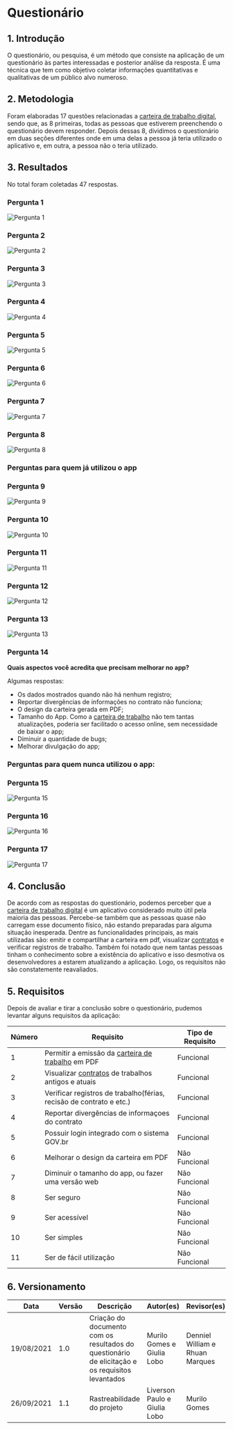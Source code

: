# Questionário

## 1. Introdução

O questionário, ou pesquisa, é um método que consiste na aplicação de um questionário às partes interessadas e posterior análise da resposta.
É uma técnica que tem como objetivo coletar informações quantitativas e qualitativas de um público alvo numeroso.

## 2. Metodologia

Foram elaboradas 17 questões relacionadas a <a href="../../modelagem/lexicos#carteiraDeTrabalhoDigital">carteira de trabalho digital</a>, sendo que, as 8 primeiras, todas as pessoas que estiverem preenchendo o questionário devem responder. Depois dessas 8, dividimos o questionário em duas seções diferentes onde em uma delas a pessoa já teria utilizado o aplicativo e, em outra, a pessoa não o teria utilizado.

## 3. Resultados

No total foram coletadas 47 respostas.

### Pergunta 1
![Pergunta 1](../../assets/questionario/q1.png)

### Pergunta 2
![Pergunta 2](../../assets/questionario/q2.png)

### Pergunta 3
![Pergunta 3](../../assets/questionario/q3.png)

### Pergunta 4
![Pergunta 4](../../assets/questionario/q4.png)

### Pergunta 5
![Pergunta 5](../../assets/questionario/q5.png)

### Pergunta 6
![Pergunta 6](../../assets/questionario/q6.png)

### Pergunta 7
![Pergunta 7](../../assets/questionario/q7.png)

### Pergunta 8
![Pergunta 8](../../assets/questionario/q8.png)


### Perguntas para quem já utilizou o app

### Pergunta 9
![Pergunta 9](../../assets/questionario/q9.png)

### Pergunta 10
![Pergunta 10](../../assets/questionario/q10.png)

### Pergunta 11
![Pergunta 11](../../assets/questionario/q11.png)

### Pergunta 12
![Pergunta 12](../../assets/questionario/q12.png)

### Pergunta 13
![Pergunta 13](../../assets/questionario/q13.png)

### Pergunta 14
**Quais aspectos você acredita que precisam melhorar no app?**

Algumas respostas:
 
* Os dados mostrados quando não há nenhum registro;
* Reportar divergências de informações no contrato não funciona;
* O design da carteira gerada em PDF;
* Tamanho do App. Como a <a href="../../modelagem/lexicos#carteiraDeTrabalho">carteira de trabalho</a> não tem tantas atualizações, poderia ser facilitado o acesso online, sem necessidade de baixar o app;
* Diminuir a quantidade de bugs;
* Melhorar divulgação do app;

### Perguntas para quem nunca utilizou o app:

### Pergunta 15
![Pergunta 15](../../assets/questionario/q14.png)

### Pergunta 16
![Pergunta 16](../../assets/questionario/q15.png)

### Pergunta 17
![Pergunta 17](../../assets/questionario/q16.png)

## 4. Conclusão
De acordo com as respostas do questionário, podemos perceber que a <a href="../../modelagem/lexicos#carteiraDeTrabalhoDigital">carteira de trabalho digital</a> é um aplicativo considerado muito útil pela maioria das pessoas. Percebe-se também que as pessoas quase não carregam esse documento físico, não estando preparadas para alguma situação inesperada. Dentre as funcionalidades principais, as mais utilizadas são: emitir e compartilhar a carteira em pdf, visualizar <a href="../lexicos#contratos">contratos</a> e verificar registros de trabalho. Também foi notado que nem tantas pessoas tinham o conhecimento sobre a existência do aplicativo e isso desmotiva os desenvolvedores a estarem atualizando a aplicação. Logo, os requisitos não são constatemente reavaliados.

## 5. Requisitos

Depois de avaliar e tirar a conclusão sobre o questionário, pudemos levantar alguns requisitos da aplicação:

| Número | Requisito                                                    | Tipo de Requisito |
| ------ | ------------------------------------------------------------ | ----------------- |
| 1      | Permitir a emissão da <a href="../../modelagem/lexicos#carteiraDeTrabalho">carteira de trabalho</a> em PDF            | Funcional         |
| 2      | Visualizar <a href="../lexicos#contratos">contratos</a> de trabalhos antigos e atuais           | Funcional         |
| 3      | Verificar registros de trabalho(férias, recisão de contrato e etc.) | Funcional  |
| 4      | Reportar divergências de informaçoes do contrato             | Funcional         |
| 5      | Possuir login integrado com o sistema GOV.br                 | Funcional         |
| 6      | Melhorar o design da carteira em PDF                         | Não Funcional     |
| 7      | Diminuir o tamanho do app, ou fazer uma versão web           | Não Funcional     |
| 8      | Ser seguro                                                   | Não Funcional     |
| 9      | Ser acessível                                                | Não Funcional     |
| 10     | Ser simples                                                  | Não Funcional     |
| 11     | Ser de fácil utilização                                      | Não Funcional     |

## 6. Versionamento

| Data |  Versão                              | Descrição       | Autor(es)              | Revisor(es)                   |
| ------ | --------------------------------------- | ---------- | ---------------------- | ----------------------------- |
| 19/08/2021 | 1.0 | Criação do documento com os resultados do questionário de elicitação e os requisitos levantados | Murilo Gomes e Giulia Lobo | Denniel William e Rhuan Marques |
| 26/09/2021 | 1.1 | Rastreabilidade do projeto  | Liverson Paulo e Giulia Lobo | Murilo Gomes |
